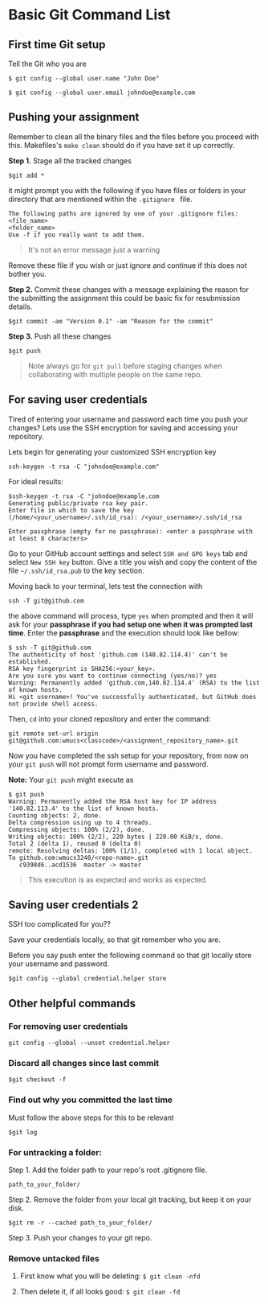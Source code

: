 # Basic Git Command List

## First time Git setup

Tell the Git who you are

`$ git config --global user.name "John Doe" `

`$ git config --global user.email johndoe@example.com `

## Pushing your assignment

Remember to clean all the binary files and the files before you proceed with this. Makefiles's `make clean` should do if you have set it up correctly.

**Step 1.** Stage all the tracked changes

` $git add * `

it might prompt you with the following if you have files or folders in your directory that are mentioned within the `.gitignore ` file.

```
The following paths are ignored by one of your .gitignore files:
<file_name>
<folder_name>
Use -f if you really want to add them.
```
> It's not an error message just a warning

Remove these file if you wish or just ignore and continue if this does not bother you. 

**Step 2.** Commit these changes with a message explaining the reason for the submitting the assignment this could be basic fix for resubmission details.

` $git commit -am "Version 0.1" -am "Reason for the commit" `

**Step 3.** Push all these changes

` $git push `

> Note always go for `git pull` before staging changes when collaborating with multiple people on the same repo.

## For saving user credentials

Tired of entering your username and password each time you push your changes? Lets use the SSH encryption for saving and accessing your repository.

Lets begin for generating your customized SSH encryption key

`ssh-keygen -t rsa -C "johndoe@example.com" `


For ideal results:

```
$ssh-keygen -t rsa -C "johndoe@example.com
Generating public/private rsa key pair.
Enter file in which to save the key (/home/<your_username>/.ssh/id_rsa): /<your_username>/.ssh/id_rsa

Enter passphrase (empty for no passphrase): <enter a passphrase with at least 8 characters>
```
Go to your GitHub account settings and select `SSH and GPG keys` tab and select `New SSH key` button. Give a title you wish and copy the content of the file `~/.ssh/id_rsa.pub` to the key section.

Moving back to your terminal, lets test the connection with 

`ssh -T git@github.com`

the above command will process, type `yes` when prompted and then it will ask for your **passphrase if you had setup one when it was prompted last time**. Enter the **passphrase** and the execution should look like bellow:

```
$ ssh -T git@github.com
The authenticity of host 'github.com (140.82.114.4)' can't be established.
RSA key fingerprint is SHA256:<your_key>.
Are you sure you want to continue connecting (yes/no)? yes
Warning: Permanently added 'github.com,140.82.114.4' (RSA) to the list of known hosts.
Hi <git username>! You've successfully authenticated, but GitHub does not provide shell access.
```

Then, `cd` into your cloned repository and enter the command:

`git remote set-url origin git@github.com:wmucs<classcode>/<assignment_repository_name>.git`

Now you have completed the ssh setup for your repository, from now on your `git push` will not prompt form username and password. 

**Note:** Your `git push` might execute as 

```
$ git push
Warning: Permanently added the RSA host key for IP address '140.82.113.4' to the list of known hosts.
Counting objects: 2, done.
Delta compression using up to 4 threads.
Compressing objects: 100% (2/2), done.
Writing objects: 100% (2/2), 220 bytes | 220.00 KiB/s, done.
Total 2 (delta 1), reused 0 (delta 0)
remote: Resolving deltas: 100% (1/1), completed with 1 local object.
To github.com:wmucs3240/<repo-name>.git
   c9398d6..acd1536  master -> master
```

> This execution is as expected and works as expected.

## Saving user credentials 2

SSH too complicated for you??

Save your credentials locally, so that git remember who you are.

Before you say push enter the following command so that git locally store your username and password.

`$git config --global credential.helper store`


## Other helpful commands

### For removing user credentials

`git config --global --unset credential.helper`

### Discard all changes since last commit

` $git checkout -f `


### Find out why you committed the last time

Must follow the above steps for this to be relevant

` $git log `

### For untracking a folder:

Step 1. Add the folder path to your repo's root .gitignore file. 

`path_to_your_folder/ `

Step 2. Remove the folder from your local git tracking, but keep it on your disk.

` $git rm -r --cached path_to_your_folder/ `

Step 3. Push your changes to your git repo.


### Remove untacked files

1. First know what you will be deleting: ` $ git clean -nfd `

1. Then delete it, if all looks good: `$ git clean -fd `
